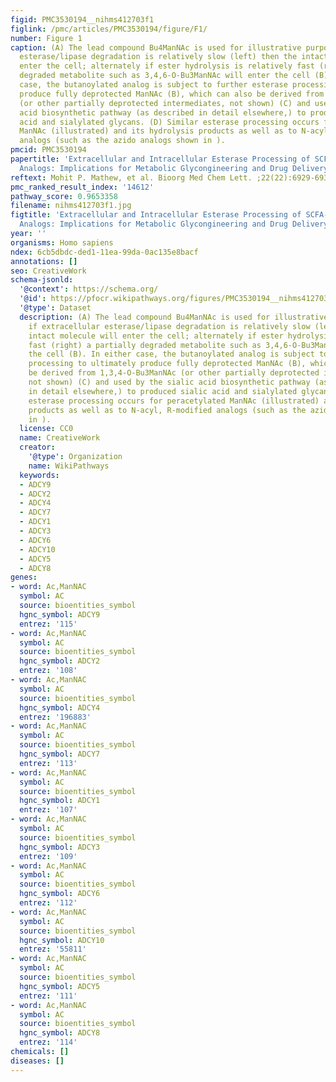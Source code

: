 ```yaml
---
figid: PMC3530194__nihms412703f1
figlink: /pmc/articles/PMC3530194/figure/F1/
number: Figure 1
caption: (A) The lead compound Bu4ManNAc is used for illustrative purposes; if extracellular
  esterase/lipase degradation is relatively slow (left) then the intact molecule will
  enter the cell; alternately if ester hydrolysis is relatively fast (right) a partially
  degraded metabolite such as 3,4,6-O-Bu3ManNAc will enter the cell (B). In either
  case, the butanoylated analog is subject to further esterase processing to ultimately
  produce fully deprotected ManNAc (B), which can also be derived from 1,3,4-O-Bu3ManNAc
  (or other partially deprotected intermediates, not shown) (C) and used by the sialic
  acid biosynthetic pathway (as described in detail elsewhere,) to produced sialic
  acid and sialylated glycans. (D) Similar esterase processing occurs for peracetylated
  ManNAc (illustrated) and its hydrolysis products as well as to N-acyl, R-modified
  analogs (such as the azido analogs shown in ).
pmcid: PMC3530194
papertitle: 'Extracellular and Intracellular Esterase Processing of SCFA-Hexosamine
  Analogs: Implications for Metabolic Glycongineering and Drug Delivery.'
reftext: Mohit P. Mathew, et al. Bioorg Med Chem Lett. ;22(22):6929-6933.
pmc_ranked_result_index: '14612'
pathway_score: 0.9653358
filename: nihms412703f1.jpg
figtitle: 'Extracellular and Intracellular Esterase Processing of SCFA-Hexosamine
  Analogs: Implications for Metabolic Glycongineering and Drug Delivery'
year: ''
organisms: Homo sapiens
ndex: 6cb5dbdc-ded1-11ea-99da-0ac135e8bacf
annotations: []
seo: CreativeWork
schema-jsonld:
  '@context': https://schema.org/
  '@id': https://pfocr.wikipathways.org/figures/PMC3530194__nihms412703f1.html
  '@type': Dataset
  description: (A) The lead compound Bu4ManNAc is used for illustrative purposes;
    if extracellular esterase/lipase degradation is relatively slow (left) then the
    intact molecule will enter the cell; alternately if ester hydrolysis is relatively
    fast (right) a partially degraded metabolite such as 3,4,6-O-Bu3ManNAc will enter
    the cell (B). In either case, the butanoylated analog is subject to further esterase
    processing to ultimately produce fully deprotected ManNAc (B), which can also
    be derived from 1,3,4-O-Bu3ManNAc (or other partially deprotected intermediates,
    not shown) (C) and used by the sialic acid biosynthetic pathway (as described
    in detail elsewhere,) to produced sialic acid and sialylated glycans. (D) Similar
    esterase processing occurs for peracetylated ManNAc (illustrated) and its hydrolysis
    products as well as to N-acyl, R-modified analogs (such as the azido analogs shown
    in ).
  license: CC0
  name: CreativeWork
  creator:
    '@type': Organization
    name: WikiPathways
  keywords:
  - ADCY9
  - ADCY2
  - ADCY4
  - ADCY7
  - ADCY1
  - ADCY3
  - ADCY6
  - ADCY10
  - ADCY5
  - ADCY8
genes:
- word: Ac,ManNAC
  symbol: AC
  source: bioentities_symbol
  hgnc_symbol: ADCY9
  entrez: '115'
- word: Ac,ManNAC
  symbol: AC
  source: bioentities_symbol
  hgnc_symbol: ADCY2
  entrez: '108'
- word: Ac,ManNAC
  symbol: AC
  source: bioentities_symbol
  hgnc_symbol: ADCY4
  entrez: '196883'
- word: Ac,ManNAC
  symbol: AC
  source: bioentities_symbol
  hgnc_symbol: ADCY7
  entrez: '113'
- word: Ac,ManNAC
  symbol: AC
  source: bioentities_symbol
  hgnc_symbol: ADCY1
  entrez: '107'
- word: Ac,ManNAC
  symbol: AC
  source: bioentities_symbol
  hgnc_symbol: ADCY3
  entrez: '109'
- word: Ac,ManNAC
  symbol: AC
  source: bioentities_symbol
  hgnc_symbol: ADCY6
  entrez: '112'
- word: Ac,ManNAC
  symbol: AC
  source: bioentities_symbol
  hgnc_symbol: ADCY10
  entrez: '55811'
- word: Ac,ManNAC
  symbol: AC
  source: bioentities_symbol
  hgnc_symbol: ADCY5
  entrez: '111'
- word: Ac,ManNAC
  symbol: AC
  source: bioentities_symbol
  hgnc_symbol: ADCY8
  entrez: '114'
chemicals: []
diseases: []
---
```

